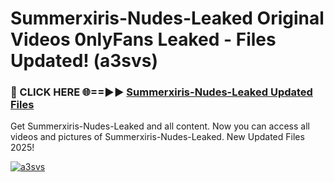 # Summerxiris-Nudes-Leaked Original Videos 0nlyFans Leaked - Files Updated! (a3svs)

<h3>🔴 CLICK HERE 🌐==►► <a href="https://tinyurl.com/yc6ubb5a" rel="nofollow">Summerxiris-Nudes-Leaked Updated Files</a></h3>

Get Summerxiris-Nudes-Leaked and all content. Now you can access all videos and pictures of Summerxiris-Nudes-Leaked. New Updated Files 2025!

[![a3svs](https://i.imgur.com/7eu0CRL.gif)](https://tinyurl.com/yc6ubb5a)
